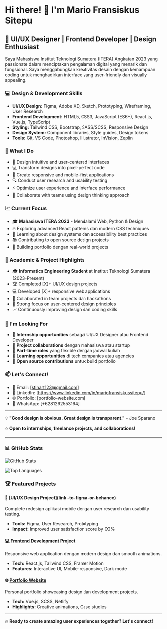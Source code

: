 # Hi there! 👋 I'm Mario Fransiskus Sitepu

## 🎨 UI/UX Designer | Frontend Developer | Design Enthusiast

Saya Mahasiswa Institut Teknologi Sumatera (ITERA) Angkatan 2023 yang passionate dalam menciptakan pengalaman digital yang menarik dan fungsional. Saya menggabungkan kreativitas desain dengan kemampuan coding untuk menghadirkan interface yang user-friendly dan visually appealing.

### 💻 Design & Development Skills
- **UI/UX Design:** Figma, Adobe XD, Sketch, Prototyping, Wireframing, User Research
- **Frontend Development:** HTML5, CSS3, JavaScript (ES6+), React.js, Vue.js, TypeScript
- **Styling:** Tailwind CSS, Bootstrap, SASS/SCSS, Responsive Design
- **Design System:** Component libraries, Style guides, Design tokens
- **Tools:** Git, VS Code, Photoshop, Illustrator, InVision, Zeplin

### 🌟 What I Do
- 🎨 Design intuitive and user-centered interfaces
- 💻 Transform designs into pixel-perfect code
- 📱 Create responsive and mobile-first applications
- 🔍 Conduct user research and usability testing
- ⚡ Optimize user experience and interface performance
- 🎯 Collaborate with teams using design thinking approach

### 📈 Current Focus
- 🎓 **Mahasiswa ITERA 2023** - Mendalami Web, Python & Design
- 🔥 Exploring advanced React patterns dan modern CSS techniques
- 🤖 Learning about design systems dan accessibility best practices
- 📚 Contributing to open source design projects
- 🌱 Building portfolio dengan real-world projects

### 💼 Academic & Project Highlights
- 🎓 **Informatics Engineering Student** at Institut Teknologi Sumatera (2023-Present)
- 🏆 Completed [X]+ UI/UX design projects
- 💻 Developed [X]+ responsive web applications
- 👥 Collaborated in team projects dan hackathons
- 🎯 Strong focus on user-centered design principles
- 📈 Continuously improving design dan coding skills

### 🎯 I'm Looking For
- 💼 **Internship opportunities** sebagai UI/UX Designer atau Frontend Developer
- 🤝 **Project collaborations** dengan mahasiswa atau startup
- 🌟 **Part-time roles** yang flexible dengan jadwal kuliah
- 🚀 **Learning opportunities** di tech companies atau agencies
- 👥 **Open source contributions** untuk build portfolio

### 📫 Let's Connect!
- 📧 Email: [stinart123@gmail.com]
- 💼 LinkedIn: [https://www.linkedin.com/in/mariofransiskussitepu/]
- 🌐 Portfolio: [portfolio-website.com]
- 📱 WhatsApp: [+6281262553164]

---

💡 **"Good design is obvious. Great design is transparent."** - Joe Sparano

⭐ **Open to internships, freelance projects, and collaborations!**

---

### 📊 GitHub Stats

![GitHub Stats](https://github-readme-stats.vercel.app/api?username=MarioSitepu&show_icons=true&theme=radical)

![Top Languages](https://github-readme-stats.vercel.app/api/top-langs/?username=MarioSitepu&layout=compact&theme=radical)

### 🏆 Featured Projects

#### 🎨 [UI/UX Design Project](link  -to-figma-or-behance)
Complete redesign aplikasi mobile dengan user research dan usability testing.
- **Tools:** Figma, User Research, Prototyping
- **Impact:** Improved user satisfaction score by [X]%

#### 💻 [Frontend Development Project](link-to-repo)
Responsive web application dengan modern design dan smooth animations.
- **Tech:** React.js, Tailwind CSS, Framer Motion
- **Features:** Interactive UI, Mobile-responsive, Dark mode

#### 🌐 [Portfolio Website](link-to-portfolio)
Personal portfolio showcasing design dan development projects.
- **Tech:** Vue.js, SCSS, Netlify
- **Highlights:** Creative animations, Case studies

---

🔥 **Ready to create amazing user experiences together? Let's connect!**
